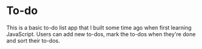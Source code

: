 # To-do
This is a basic to-do list app that I built some time ago when first learning JavaScript. Users can add new to-dos, mark the to-dos when they're done and sort their to-dos.
